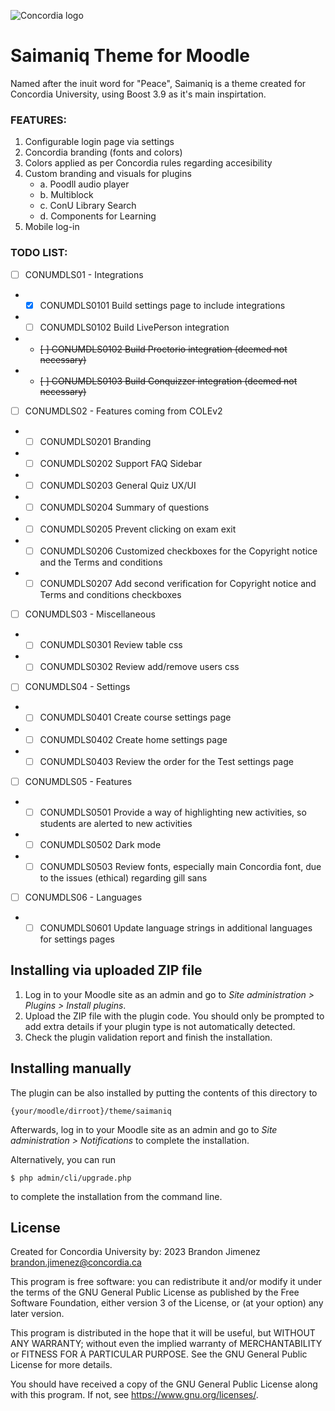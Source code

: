 ![Concordia logo](https://www.concordia.ca/etc/designs/concordia/clientlibs/img/logo-concordia-university-montreal.png)

# Saimaniq Theme for Moodle #

Named after the inuit word for "Peace", Saimaniq is a theme created for Concordia University, 
using Boost 3.9 as it's main inspirtation.


### FEATURES: ###
1. Configurable login page via settings
2. Concordia branding (fonts and colors)
3. Colors applied as per Concordia rules regarding accesibility
4. Custom branding and visuals for plugins
   - a. Poodll audio player
   - b. Multiblock
   - c. ConU Library Search
   - d. Components for Learning
5. Mobile log-in

### TODO LIST: ###
- [ ] CONUMDLS01 - Integrations
- - [x] CONUMDLS0101 Build settings page to include integrations
- - [ ] CONUMDLS0102 Build LivePerson integration
- - ~~[ ] CONUMDLS0102 Build Proctorio integration (deemed not necessary)~~ 
- - ~~[ ] CONUMDLS0103 Build Conquizzer integration (deemed not necessary)~~
- [ ] CONUMDLS02 - Features coming from COLEv2
- - [ ] CONUMDLS0201 Branding
- - [ ] CONUMDLS0202 Support FAQ Sidebar
- - [ ] CONUMDLS0203 General Quiz UX/UI
- - [ ] CONUMDLS0204 Summary of questions
- - [ ] CONUMDLS0205 Prevent clicking on exam exit
- - [ ] CONUMDLS0206 Customized checkboxes for the Copyright notice and the Terms and conditions
- - [ ] CONUMDLS0207 Add second verification for Copyright notice and Terms and conditions checkboxes
- [ ] CONUMDLS03 - Miscellaneous
- - [ ] CONUMDLS0301 Review table css
- - [ ] CONUMDLS0302 Review add/remove users css
- [ ] CONUMDLS04 - Settings
- - [ ] CONUMDLS0401 Create course settings page
- - [ ] CONUMDLS0402 Create home settings page
- - [ ] CONUMDLS0403 Review the order for the Test settings page
- [ ] CONUMDLS05 - Features
- - [ ] CONUMDLS0501 Provide a way of highlighting new activities, so students are alerted to new activities
- - [ ] CONUMDLS0502 Dark mode
- - [ ] CONUMDLS0503 Review fonts, especially main Concordia font, due to the issues (ethical) regarding gill sans
- [ ] CONUMDLS06 - Languages
- - [ ] CONUMDLS0601 Update language strings in additional languages for settings pages

## Installing via uploaded ZIP file ##

1. Log in to your Moodle site as an admin and go to _Site administration >
   Plugins > Install plugins_.
2. Upload the ZIP file with the plugin code. You should only be prompted to add
   extra details if your plugin type is not automatically detected.
3. Check the plugin validation report and finish the installation.

## Installing manually ##

The plugin can be also installed by putting the contents of this directory to

    {your/moodle/dirroot}/theme/saimaniq

Afterwards, log in to your Moodle site as an admin and go to _Site administration >
Notifications_ to complete the installation.

Alternatively, you can run

    $ php admin/cli/upgrade.php

to complete the installation from the command line.

## License ##

Created for Concordia University by:
2023 Brandon Jimenez <brandon.jimenez@concordia.ca>

This program is free software: you can redistribute it and/or modify it under
the terms of the GNU General Public License as published by the Free Software
Foundation, either version 3 of the License, or (at your option) any later
version.

This program is distributed in the hope that it will be useful, but WITHOUT ANY
WARRANTY; without even the implied warranty of MERCHANTABILITY or FITNESS FOR A
PARTICULAR PURPOSE.  See the GNU General Public License for more details.

You should have received a copy of the GNU General Public License along with
this program.  If not, see <https://www.gnu.org/licenses/>.

